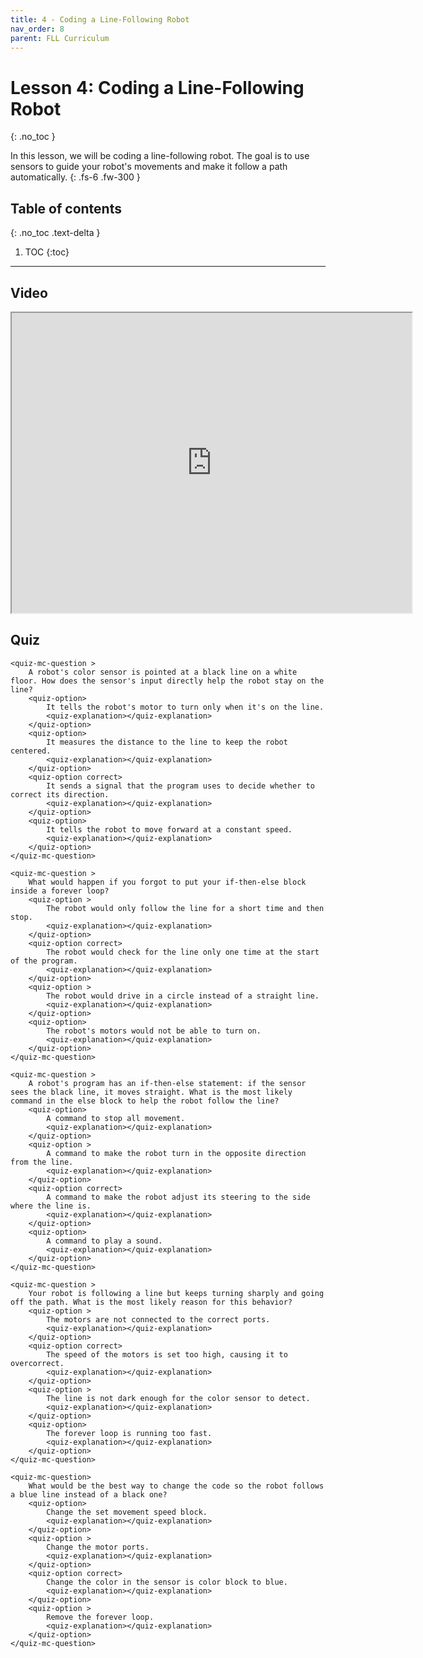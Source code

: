 ```yaml
---
title: 4 - Coding a Line-Following Robot
nav_order: 8
parent: FLL Curriculum
---
```


# Lesson 4: Coding a Line-Following Robot
{: .no_toc }

In this lesson, we will be coding a line-following robot. The goal is to use sensors to guide your robot's movements and make it follow a path automatically.
{: .fs-6 .fw-300 }

## Table of contents
{: .no_toc .text-delta }

1. TOC
{:toc}

---

## Video
<iframe src="https://drive.google.com/file/d/19y7UBZSl9085csiareXSweePPC_fAISN/preview" width="640" height="480" allow="autoplay"></iframe>

## Quiz
<content-quiz>

    <quiz-mc-question >
        A robot's color sensor is pointed at a black line on a white floor. How does the sensor's input directly help the robot stay on the line?
        <quiz-option>
            It tells the robot's motor to turn only when it's on the line.
            <quiz-explanation></quiz-explanation>
        </quiz-option>
        <quiz-option>
            It measures the distance to the line to keep the robot centered.
            <quiz-explanation></quiz-explanation>
        </quiz-option>
        <quiz-option correct>
            It sends a signal that the program uses to decide whether to correct its direction.
            <quiz-explanation></quiz-explanation>
        </quiz-option>
        <quiz-option>
            It tells the robot to move forward at a constant speed.
            <quiz-explanation></quiz-explanation>
        </quiz-option>
    </quiz-mc-question>

    <quiz-mc-question >
        What would happen if you forgot to put your if-then-else block inside a forever loop?
        <quiz-option >
            The robot would only follow the line for a short time and then stop.
            <quiz-explanation></quiz-explanation>
        </quiz-option>
        <quiz-option correct>
            The robot would check for the line only one time at the start of the program.
            <quiz-explanation></quiz-explanation>
        </quiz-option>
        <quiz-option >
            The robot would drive in a circle instead of a straight line.
            <quiz-explanation></quiz-explanation>
        </quiz-option>
        <quiz-option>
            The robot's motors would not be able to turn on.
            <quiz-explanation></quiz-explanation>
        </quiz-option>
    </quiz-mc-question>

    <quiz-mc-question >
        A robot's program has an if-then-else statement: if the sensor sees the black line, it moves straight. What is the most likely command in the else block to help the robot follow the line?
        <quiz-option>
            A command to stop all movement.
            <quiz-explanation></quiz-explanation>
        </quiz-option>
        <quiz-option >
            A command to make the robot turn in the opposite direction from the line.
            <quiz-explanation></quiz-explanation>
        </quiz-option>
        <quiz-option correct>
            A command to make the robot adjust its steering to the side where the line is.
            <quiz-explanation></quiz-explanation>
        </quiz-option>
        <quiz-option>
            A command to play a sound.
            <quiz-explanation></quiz-explanation>
        </quiz-option>
    </quiz-mc-question>

    <quiz-mc-question >
        Your robot is following a line but keeps turning sharply and going off the path. What is the most likely reason for this behavior?
        <quiz-option >
            The motors are not connected to the correct ports.
            <quiz-explanation></quiz-explanation>
        </quiz-option>
        <quiz-option correct> 
            The speed of the motors is set too high, causing it to overcorrect.
            <quiz-explanation></quiz-explanation>
        </quiz-option>
        <quiz-option >
            The line is not dark enough for the color sensor to detect.
            <quiz-explanation></quiz-explanation>
        </quiz-option>
        <quiz-option>
            The forever loop is running too fast.
            <quiz-explanation></quiz-explanation>
        </quiz-option>
    </quiz-mc-question>

    <quiz-mc-question>
        What would be the best way to change the code so the robot follows a blue line instead of a black one?
        <quiz-option>
            Change the set movement speed block.
            <quiz-explanation></quiz-explanation>
        </quiz-option>
        <quiz-option >
            Change the motor ports.
            <quiz-explanation></quiz-explanation>
        </quiz-option>
        <quiz-option correct>
            Change the color in the sensor is color block to blue.
            <quiz-explanation></quiz-explanation>
        </quiz-option>
        <quiz-option >
            Remove the forever loop.
            <quiz-explanation></quiz-explanation>
        </quiz-option>
    </quiz-mc-question>
</content-quiz>